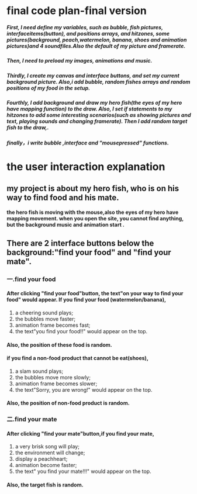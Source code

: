 
# final code plan-final version


##### First, I need define my variables, such as bubble, fish pictures, interfaceitems(button), and positions arrays, and hitzones, some pictures(background, peach,watermelon, banana, shoes and animation pictures)and 4 soundfiles.Also the default of my picture and framerate.

##### Then, I need to preload my images, animations and music.

##### Thirdly, I create my canvas and interface buttons, and set my current background picture. Also,i add bubble, random fishes arrays and random positions of my food in the setup.

##### Fourthly, I add background and draw my hero fish(the eyes of my hero have mapping function) to the draw. Also, I set if statements to my hitzones to add some interesting scenarios(such as showing pictures and text, playing sounds and changing framerate). Then I add random target fish to the draw,.
##### finally，i write bubble ,interface and "mousepressed" functions.

# the user interaction explanation
## my project is about my hero fish, who is on his way to find food and his mate.
#### the hero fish is moving with the mouse,also the eyes of my hero have mapping movement. when you open the site, you cannot find anything, but the background music and animation start .
## There are 2 interface buttons below the background:"find your food" and "find your mate".
### 一.find your food
#### After clicking "find your food"button, the text"on your way to find your food" would appear. If you find your food (watermelon/banana),
1. a cheering sound plays;
2. the bubbles move faster;
3. animation frame becomes fast;
4. the text"you find your food!!" would appear on the top.
#### Also, the position of these food is random.

#### if you find a non-food product that cannot be eat(shoes),
1. a slam sound plays;
2. the bubbles move more slowly;
3. animation frame becomes slower;
4. the text"Sorry, you are wrong!" would appear on the top.
#### Also, the position of non-food product is random.

###  二.find your mate
#### After clicking "find your mate"button,if you find your mate,
1. a very brisk song will play; 
2. the environment will change;
3. display a peachheart;
4. animation become faster;
5.  the text" you find your mate!!!" would appear on the top.
#### Also, the target fish is random.



